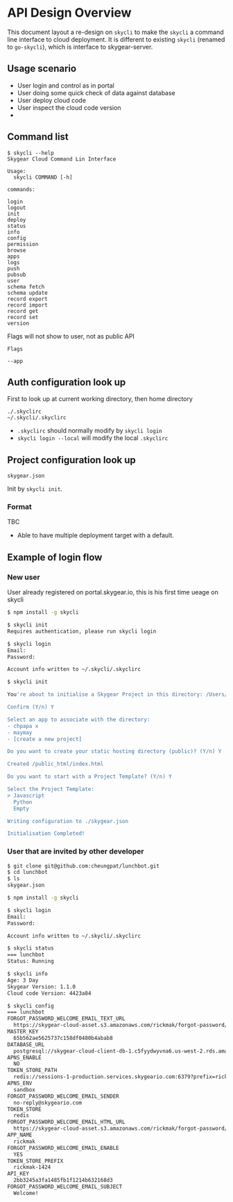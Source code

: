 # API Design Overview

This document layout a re-design on `skycli` to make the `skycli` a command line
interface to cloud deployment. It is different to existing `skycli` (renamed
to `go-skycli`), which is interface to skygear-server.

## Usage scenario

- User login and control as in portal
- User doing some quick check of data against database
- User deploy cloud code
- User inspect the cloud code version
- 

## Command list


```
$ skycli --help
Skygear Cloud Command Lin Interface

Usage:
  skycli COMMAND [-h]

commands:

login
logout
init
deploy
status
info
config
permission
browse
apps
logs
push
pubsub
user
schema fetch
schema update
record export
record import
record get
record set
version
```


Flags will not show to user, not as public API
```
Flags

--app
```


## Auth configuration look up

First to look up at current working directory, then home directory

```
./.skyclirc
~/.skycli/.skyclirc
```

- `.skyclirc` should normally modify by `skycli login`
- `skycli login --local` will modify the local `.skyclirc`


## Project configuration look up

```
skygear.json
```

Init by `skycli init`.


### Format

TBC

- Able to have multiple deployment target with a default.

## Example of login flow

### New user

User already registered on portal.skygear.io, this is his first time ueage on
skycli

```bash
$ npm install -g skycli

$ skycli init
Requires authentication, please run skycli login

$ skycli login
Email: 
Password: 

Account info written to ~/.skycli/.skyclirc

$ skycli init

You're about to initialise a Skygear Project in this directory: /Users/chpapa/skygear-project

Confirm (Y/n) Y

Select an app to associate with the directory:
- chpapa x
- maymay
- [create a new project]

Do you want to create your static hosting directory (public)? (Y/n) Y

Created /public_html/index.html

Do you want to start with a Project Template? (Y/n) Y

Select the Project Template:
> Javascript
  Python
  Empty

Writing configuration to ./skygear.json

Initialisation Completed!
```


### User that are invited by other developer

```bash
$ git clone git@github.com:cheungpat/lunchbot.git
$ cd lunchbot
$ ls
skygear.json

$ npm install -g skycli

$ skycli login
Email: 
Password: 

Account info written to ~/.skycli/.skyclirc

$ skycli status
=== lunchbot
Status: Running

$ skycli info
Age: 3 Day
Skygear Version: 1.1.0
Cloud code Version: 4423a84

$ skycli config 
=== lunchbot
FORGOT_PASSWORD_WELCOME_EMAIL_TEXT_URL
  https://skygear-cloud-asset.s3.amazonaws.com/rickmak/forgot-password/welcome-email.txt
MASTER_KEY
  65b562ae5625737c158df0480b4abab8
DATABASE_URL
  postgresql://skygear-cloud-client-db-1.c5fyydwyvna6.us-west-2.rds.amazonaws.com:5432/rickmak-2461?sslmode=require
APNS_ENABLE
  NO
TOKEN_STORE_PATH
  redis://sessions-1-production.services.skygeario.com:6379?prefix=rickmak-1424:
APNS_ENV
  sandbox
FORGOT_PASSWORD_WELCOME_EMAIL_SENDER
  no-reply@skygeario.com
TOKEN_STORE
  redis
FORGOT_PASSWORD_WELCOME_EMAIL_HTML_URL
  https://skygear-cloud-asset.s3.amazonaws.com/rickmak/forgot-password/welcome-email.html
APP_NAME
  rickmak
FORGOT_PASSWORD_WELCOME_EMAIL_ENABLE
  YES
TOKEN_STORE_PREFIX
  rickmak-1424
API_KEY
  2bb3245a3fa1485fb1f1214b632168d3
FORGOT_PASSWORD_WELCOME_EMAIL_SUBJECT
  Welcome!

```

